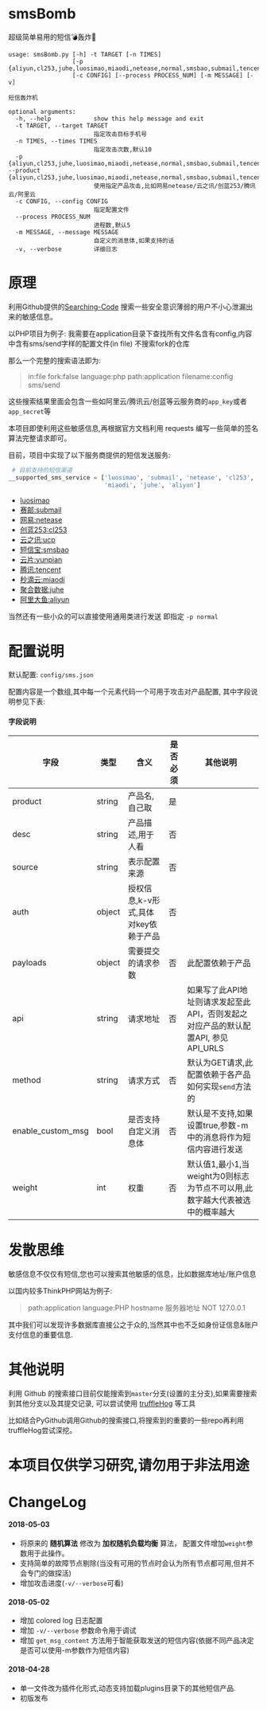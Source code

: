 # smsBomb
超级简单易用的短信💣轰炸🐔

```
usage: smsBomb.py [-h] -t TARGET [-n TIMES]
                  [-p {aliyun,cl253,juhe,luosimao,miaodi,netease,normal,smsbao,submail,tencent,ucp,yunpian}]
                  [-c CONFIG] [--process PROCESS_NUM] [-m MESSAGE] [-v]

短信轰炸机

optional arguments:
  -h, --help            show this help message and exit
  -t TARGET, --target TARGET
                        指定攻击目标手机号
  -n TIMES, --times TIMES
                        指定攻击次数,默认10
  -p {aliyun,cl253,juhe,luosimao,miaodi,netease,normal,smsbao,submail,tencent,ucp,yunpian}, --product {aliyun,cl253,juhe,luosimao,miaodi,netease,normal,smsbao,submail,tencent,ucp,yunpian}
                        使用指定产品攻击,比如网易netease/云之讯/创蓝253/腾讯云/阿里云
  -c CONFIG, --config CONFIG
                        指定配置文件
  --process PROCESS_NUM
                        进程数,默认5
  -m MESSAGE, --message MESSAGE
                        自定义的消息体,如果支持的话
  -v, --verbose         详细日志

```


# 原理

利用Github提供的[Searching-Code](https://help.github.com/articles/searching-code/) 搜索一些安全意识薄弱的用户不小心泄漏出来的敏感信息。

以PHP项目为例子:
我需要在application目录下查找所有文件名含有config,内容中含有sms/send字样的配置文件(in file) 不搜索fork的仓库

那么一个完整的搜索语法即为:

> in:file fork:false language:php path:application filename:config  sms/send

这些搜索结果里面会包含一些如阿里云/腾讯云/创蓝等云服务商的`app_key`或者`app_secret`等

本项目即使利用这些敏感信息,再根据官方文档利用 requests 编写一些简单的签名算法完整请求即可。

目前，项目中实现了以下服务商提供的短信发送服务:

```python
 # 目前支持的短信渠道
__supported_sms_service = ['luosimao', 'submail', 'netease', 'cl253', 'ucp', 'smsbao', 'yunpian', 'normal', 'tencent',
                           'miaodi', 'juhe', 'aliyun']

```

+ [luosimao](https://luosimao.com/)
+ [赛邮:submail](https://www.mysubmail.com)
+ [网易:netease](http://dev.netease.im/docs/product/%E7%9F%AD%E4%BF%A1/%E7%9F%AD%E4%BF%A1%E6%8E%A5%E5%8F%A3%E6%8C%87%E5%8D%97)
+ [创蓝253:cl253](https://zz.253.com/v5.html)
+ [云之讯:ucp](http://www.ucpaas.com/)
+ [短信宝:smsbao](http://api.smsbao.com/)
+ [云片:yunpian](https://www.yunpian.com/)
+ [腾讯:tencent](https://cloud.tencent.com/document/product/382/5808)
+ [秒滴云:miaodi](http://www.miaodiyun.com/)
+ [聚合数据:juhe](https://www.juhe.cn/)
+ [阿里大鱼:aliyun](https://dayu.aliyun.com/)

当然还有一些小众的可以直接使用通用类进行发送 即指定 `-p normal`

# 配置说明

默认配置: `config/sms.json`

配置内容是一个数组,其中每一个元素代码一个可用于攻击对产品配置, 其中字段说明参见下表:

#### 字段说明

| 字段    | 类型  | 含义  | 是否必须  | 其他说明  |
|-------  |----|---|---|---|
| product | string | 产品名,自己取  | 是   |   |
| desc    | string | 产品描述,用于人看  | 否  |   |
| source  | string | 表示配置来源  | 否  |   |
| auth    | object | 授权信息,k-v形式,具体对key依赖于产品  | 否  |   |
| payloads| object | 需要提交的请求参数 | 否 | 此配置依赖于产品 |
| api     | string | 请求地址     | 否 | 如果写了此API地址则请求发起至此API，否则发起之对应产品的默认配置API, 参见API_URLS|
| method  | string | 请求方式     | 否 | 默认为GET请求,此配置依赖于各产品如何实现`send`方法的 |
| enable_custom_msg| bool | 是否支持自定义消息体| 否| 默认是不支持,如果设置true,参数-m中的消息将作为短信内容进行发送|
| weight  | int    | 权重        | 否 | 默认值1,最小1,当weight为0则标志为节点不可以用,此数字越大代表被选中的概率越大|



# 发散思维

敏感信息不仅仅有短信,您也可以搜索其他敏感的信息，比如数据库地址/账户信息

以国内较多ThinkPHP网站为例子:

> path:application language:PHP hostname 服务器地址 NOT 127.0.0.1

其中我们可以发现许多数据库直接公之于众的,当然其中也不乏如身份证信息&账户支付信息的重要信息.


# 其他说明

利用 Github 的搜索接口目前仅能搜索到`master`分支(设置的主分支),如果需要搜索到其他分支以及其提交记录,
可以尝试使用 [truffleHog](https://github.com/dxa4481/truffleHog) 等工具

比如结合PyGithub调用Github的搜索接口,将搜索到的重要的一些repo再利用truffleHog尝试深挖。

# 本项目仅供学习研究,请勿用于非法用途


# ChangeLog

#### 2018-05-03

+ 将原来的 **随机算法** 修改为 **加权随机负载均衡** 算法， 配置文件增加`weight`参数用于此操作。
+ 支持简单的故障节点剔除(当没有可用的节点时会认为所有节点都可用,但并不会专门的做探活)
+ 增加攻击进度(`-v/--verbose`可看)

#### 2018-05-02

+ 增加 colored log 日志配置
+ 增加 `-v/--verbose` 参数命令用于调试
+ 增加 `get_msg_content` 方法用于智能获取发送的短信内容(依据不同产品决定是否可以使用-m参数作为短信内容)

#### 2018-04-28

+ 单一文件改为插件化形式,动态支持加载plugins目录下的其他短信产品.
+ 初版发布
